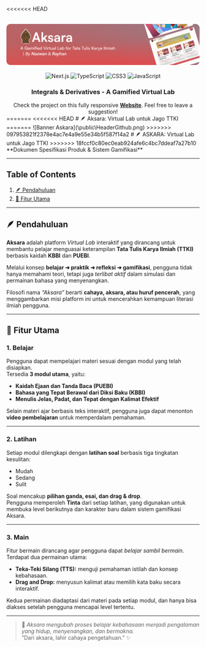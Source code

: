 <<<<<<< HEAD
<div align="center">
  <br />
    <a href="https://intrive.space" target="_blank">
      <img src="./public/HeaderGithub.png" alt="Askara Banner" />
    </a>
  <br />

  <br>
  <div>
    <img src="https://img.shields.io/badge/next.js-%23000000.svg?style=for-the-badge&logo=next.js&logoColor=white" alt="Next.js" />
    <img src="https://img.shields.io/badge/typescript-%23007ACC.svg?style=for-the-badge&logo=typescript&logoColor=white" alt="TypeScript" />
    <img src="https://img.shields.io/badge/css3-%231572B6.svg?style=for-the-badge&logo=css3&logoColor=white" alt="CSS3" />
    <img src="https://img.shields.io/badge/javascript-%23323330.svg?style=for-the-badge&logo=javascript&logoColor=%23F7DF1E" alt="JavaScript" />
  </div>

  <h3 align="center">Integrals & Derivatives - A Gamified Virtual Lab</h3>

   <div align="center">
     Check the project on this fully responsive <a href="https://integrals-and-derivatives.vercel.app" target="_blank"><b>Website</b></a>. Feel free to leave a suggestion!
    </div>
</div>
=======
<<<<<<< HEAD
# 🪶 Aksara: Virtual Lab untuk Jago TTKI  
=======
![Banner Askara](\public\HeaderGithub.png)
>>>>>>> 097953821f2378e4ac7e4a9e55e34b5f587f14a2
# 🪶 ASKARA: Virtual Lab untuk Jago TTKI  
>>>>>>> 18fccf0c80ec0eab924afe6c4bc7ddeaf7a27b10
**Dokumen Spesifikasi Produk & Sistem Gamifikasi**

---

## Table of Contents
1. [🪶 Pendahuluan](#-pendahuluan)
2. [🧩 Fitur Utama](#-fitur-utama)

---

## 🪶 Pendahuluan

**Aksara** adalah platform *Virtual Lab* interaktif yang dirancang untuk membantu pelajar menguasai keterampilan **Tata Tulis Karya Ilmiah (TTKI)** berbasis kaidah **KBBI** dan **PUEBI**.  

Melalui konsep **belajar ➜ praktik ➜ refleksi ➜ gamifikasi**, pengguna tidak hanya memahami teori, tetapi juga *terlibat aktif* dalam simulasi dan permainan bahasa yang menyenangkan.

Filosofi nama *“Aksara”* berarti **cahaya, aksara, atau huruf pencerah**, yang menggambarkan misi platform ini untuk mencerahkan kemampuan literasi ilmiah pengguna.

---

## 🧩 Fitur Utama

### 1. Belajar  
Pengguna dapat mempelajari materi sesuai dengan modul yang telah disiapkan.  
Tersedia **3 modul utama**, yaitu:
- **Kaidah Ejaan dan Tanda Baca (PUEBI)**  
- **Bahasa yang Tepat Berawal dari Diksi Baku (KBBI)**  
- **Menulis Jelas, Padat, dan Tepat dengan Kalimat Efektif**  

Selain materi ajar berbasis teks interaktif, pengguna juga dapat menonton **video pembelajaran** untuk memperdalam pemahaman.

---

### 2. Latihan  
Setiap modul dilengkapi dengan **latihan soal** berbasis tiga tingkatan kesulitan:
- Mudah  
- Sedang  
- Sulit  

Soal mencakup **pilihan ganda, esai, dan drag & drop**.  
Pengguna memperoleh **Tinta** dari setiap latihan, yang digunakan untuk membuka level berikutnya dan karakter baru dalam sistem gamifikasi Aksara.

---

### 3. Main  
Fitur bermain dirancang agar pengguna dapat *belajar sambil bermain*.  
Terdapat dua permainan utama:  
- **Teka-Teki Silang (TTS):** menguji pemahaman istilah dan konsep kebahasaan.  
- **Drag and Drop:** menyusun kalimat atau memilih kata baku secara interaktif.  

Kedua permainan diadaptasi dari materi pada setiap modul, dan hanya bisa diakses setelah pengguna mencapai level tertentu.  

---

> 🌟 *Aksara mengubah proses belajar kebahasaan menjadi pengalaman yang hidup, menyenangkan, dan bermakna.*  
> “Dari aksara, lahir cahaya pengetahuan.” ✨
